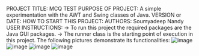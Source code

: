 
PROJECT TITLE: MCQ TEST
PURPOSE OF PROJECT: A simple experimentation with the AWT and Swing classes of Java.
VERSION or DATE:
HOW TO START THIS PROJECT:
AUTHORS: Soumyadeep Nandy
USER INSTRUCTIONS:
-> To run this project the required packages are the Java GUI packages.
-> The runner class is the starting point of execution in this project.
The following pictures demonstrate its functionalities:
![image](https://github.com/sdn260403/MCQ_TEST/assets/108817587/a234cdbd-624a-4a92-98c0-aa34d2dd5c7f)
![image](https://github.com/sdn260403/MCQ_TEST/assets/108817587/4a0714f8-864e-45f4-9a67-d2700bd396f6)
![image](https://github.com/sdn260403/MCQ_TEST/assets/108817587/4f598424-c935-4580-9714-acf10deb5da4)
![image](https://github.com/sdn260403/MCQ_TEST/assets/108817587/2e31ab33-53a6-4639-a41f-631f568ead28)


